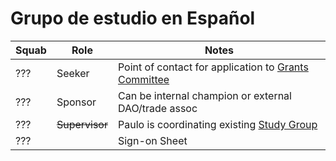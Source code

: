 # Grupo de estudio en Español

| Squab | Role | Notes |
|-------|------|-------|
| ???   | Seeker | Point of contact for application to [Grants Committee](https://github.com/lexDAO/gitbook/blob/main/gitbook/SUMMARY.md) |
| ???   | Sponsor | Can be internal champion or external DAO/trade assoc|
| ???   | ~~Supervisor~~ | Paulo is coordinating existing [Study Group](https://discord.com/channels/682960432272506907/955990495039991848) |
| ???   | | Sign-on Sheet |
